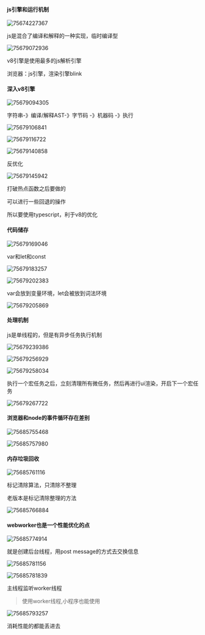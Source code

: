 ####  js引擎和运行机制

![75674227367](C:\Users\zxh\Desktop\前端\浏览器\js运行，v8，webworker.assets\1756742273674.png)

js是混合了编译和解释的一种实现，临时编译型

![75679072936](C:\Users\zxh\Desktop\前端\浏览器\js运行，v8，webworker.assets\1756790729361.png)

v8引擎是使用最多的js解析引擎

浏览器：js引擎，渲染引擎blink



####  深入v8引擎

![75679094305](C:\Users\zxh\Desktop\前端\浏览器\js运行，v8，webworker.assets\1756790943050.png)

字符串-》编译/解释AST-》字节码 -》机器码 -》执行

![75679106841](C:\Users\zxh\Desktop\前端\浏览器\js运行，v8，webworker.assets\1756791068415.png)

![75679116722](C:\Users\zxh\Desktop\前端\浏览器\js运行，v8，webworker.assets\1756791167229.png)

![75679140858](C:\Users\zxh\Desktop\前端\浏览器\js运行，v8，webworker.assets\1756791408585.png)

反优化

![75679145942](C:\Users\zxh\Desktop\前端\浏览器\js运行，v8，webworker.assets\1756791459421.png)

打破热点函数之后要做的

可以进行一些回退的操作

所以要使用typescript，利于v8的优化





####  代码储存

 ![75679169046](C:\Users\zxh\Desktop\前端\浏览器\js运行，v8，webworker.assets\1756791690469.png)

var和let和const

 ![75679183257](C:\Users\zxh\Desktop\前端\浏览器\js运行，v8，webworker.assets\1756791832572.png)

![75679202383](C:\Users\zxh\Desktop\前端\浏览器\js运行，v8，webworker.assets\1756792023831.png)

var会放到变量环境，let会被放到词法环境

![75679205869](C:\Users\zxh\Desktop\前端\浏览器\js运行，v8，webworker.assets\1756792058699.png)





#### 处理机制

 js是单线程的，但是有异步任务执行机制

![75679239386](C:\Users\zxh\Desktop\前端\浏览器\js运行，v8，webworker.assets\1756792393865.png)

![75679256929](C:\Users\zxh\Desktop\前端\浏览器\js运行，v8，webworker.assets\1756792569295.png)

![75679258034](C:\Users\zxh\Desktop\前端\浏览器\js运行，v8，webworker.assets\1756792580345.png)

执行一个宏任务之后，立刻清理所有微任务，然后再进行ui渲染，开启下一个宏任务

![75679267722](C:\Users\zxh\Desktop\前端\浏览器\js运行，v8，webworker.assets\1756792677224.png)



####  浏览器和node的事件循环存在差别

![75685755468](C:\Users\zxh\Desktop\前端\浏览器\js运行，v8，webworker.assets\1756857554685.png)

![75685757980](C:\Users\zxh\Desktop\前端\浏览器\js运行，v8，webworker.assets\1756857579807.png)

####  内存垃圾回收



![75685761116](C:\Users\zxh\Desktop\前端\浏览器\js运行，v8，webworker.assets\1756857611162.png)

标记清除算法，只清除不整理

老版本是标记清除整理的方法

![75685766884](C:\Users\zxh\Desktop\前端\浏览器\js运行，v8，webworker.assets\1756857668845.png)



####  webworker也是一个性能优化的点

![75685774914](C:\Users\zxh\Desktop\前端\浏览器\js运行，v8，webworker.assets\1756857749143.png)

就是创建后台线程，用post message的方式去交换信息

![75685781156](C:\Users\zxh\Desktop\前端\浏览器\js运行，v8，webworker.assets\1756857811560.png)

![75685781839](C:\Users\zxh\Desktop\前端\浏览器\js运行，v8，webworker.assets\1756857818398.png)

主线程监听worker线程

> 使用worker线程,小程序也能使用

![75685793257](C:\Users\zxh\Desktop\前端\浏览器\js运行，v8，webworker.assets\1756857932574.png)



消耗性能的都能丢进去

